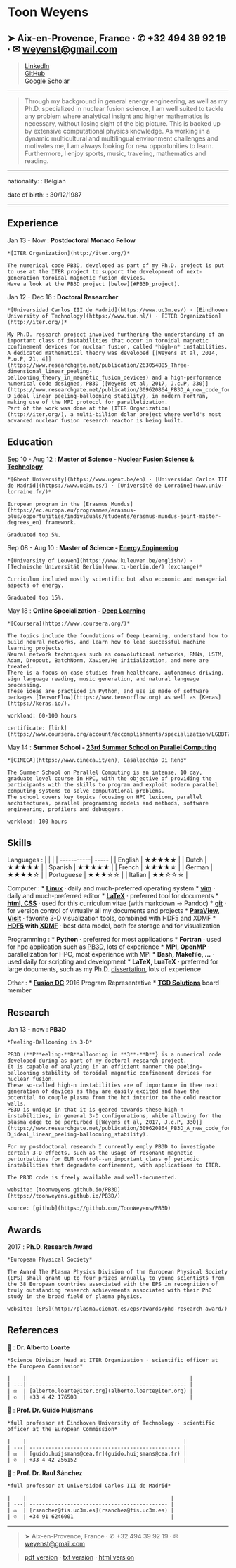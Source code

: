 Toon Weyens
===========

➤ Aix-en-Provence, France · ✆ +32 494 39 92 19 · ✉  <weyenst@gmail.com>
-----------------------------------------------------------------------
> [LinkedIn](https://www.linkedin.com/in/toonweyens/)  
> [GitHub](http://github.com/toonweyens)  
> [Google Scholar](https://scholar.google.com/citations?user=pn68uq0AAAAJ&hl=en&oi=sra)

----

>  Through my background in general energy engineering, as well as my Ph.D. specialized in nuclear fusion science, I am well suited to tackle any problem where analytical insight and higher mathematics is necessary, without losing sight of the big picture. This is backed up by extensive computational physics knowledge. As working in a dynamic multicultural and multilingual environment challenges and motivates me, I am always looking for new opportunities to learn. Furthermore, I enjoy sports, music, traveling, mathematics and reading.

----

nationality:
:   Belgian

date of birth:
:   30/12/1987

----

Experience
----------

Jan 13 - Now
:   **Postdoctoral Monaco Fellow**
    
    *[ITER Organization](http://iter.org/)*

    The numerical code PB3D, developed as part of my Ph.D. project is put to use at the ITER project to support the development of next-generation toroidal magnetic fusion devices.
    Have a look at the PB3D project [below](#PB3D_project).

Jan 12 - Dec 16
:   **Doctoral Researcher**
    
    *[Universidad Carlos III de Madrid](https://www.uc3m.es/) · [Eindhoven University of Technology](https://www.tue.nl/) · [ITER Organization](http://iter.org/)*

    My Ph.D. research project involved furthering the understanding of an important class of instabilities that occur in toroidal magnetic confinement devices for nuclear fusion, called *high-n* instabilities. 
    A dedicated mathematical theory was developed [[Weyens et al, 2014, P.o.P, 21, 4]](https://www.researchgate.net/publication/263054885_Three-dimensional_linear_peeling-ballooning_theory_in_magnetic_fusion_devices) and a high-performance numerical code designed, PB3D [[Weyens et al, 2017, J.c.P, 330]](https://www.researchgate.net/publication/309620864_PB3D_A_new_code_for_edge_3-D_ideal_linear_peeling-ballooning_stability), in modern Fortran, making use of the MPI protocol for parallelization. 
    Part of the work was done at the [ITER Organization](http://iter.org/), a multi-billion dolar project where world's most advanced nuclear fusion research reactor is being built.

Education
---------

Sep 10 - Aug 12
:   **Master of Science - [Nuclear Fusion Science & Technology](http://www.em-master-fusion.org/)**
    
    *[Ghent University](https://www.ugent.be/en) · [Universidad Carlos III de Madrid](https://www.uc3m.es/) · [Université de Lorraine](www.univ-lorraine.fr/)*
    
    European program in the [Erasmus Mundus](https://ec.europa.eu/programmes/erasmus-plus/opportunities/individuals/students/erasmus-mundus-joint-master-degrees_en) framework. 
    
    Graduated top 5%.

Sep 08 - Aug 10
:   **Master of Science - [Energy Engineering](http://onderwijsaanbod.kuleuven.be/opleidingen/n/CQ_50268954.htm )**
    
    *[University of Leuven](https://www.kuleuven.be/english/) · [Technische Universität Berlin](www.tu-berlin.de/) (exchange)*

    Curriculum included mostly scientific but also economic and managerial aspects of energy. 
    
    Graduated top 15%.

May 18
:   **Online Specialization - [Deep Learning](https://www.coursera.org/specializations/deep-learning)**
    
    *[Coursera](https://www.coursera.org/)*
    
    The topics include the foundations of Deep Learning, understand how to build neural networks, and learn how to lead successful machine learning projects.
    Neural network techniques such as convolutional networks, RNNs, LSTM, Adam, Dropout, BatchNorm, Xavier/He initialization, and more are treated.
    There is a focus on case studies from healthcare, autonomous driving, sign language reading, music generation, and natural language processing.
    These ideas are practiced in Python, and use is made of software packages [TensorFlow](https://www.tensorflow.org) as well as [Keras](https://keras.io/).
    
    workload: 60-100 hours
    
    certificate: [link](https://www.coursera.org/account/accomplishments/specialization/LGBBTZSV3E3S)

May 14
:   **Summer School - [23rd Summer School on Parallel Computing](http://www.hpc.cineca.it/content/25th-summer-school-parallel-computing)**
    
    *[CINECA](https://www.cineca.it/en), Casalecchio Di Reno*
    
    The Summer School on Parallel Computing is an intense, 10 day, graduate level course in HPC, with the objective of providing the participants with the skills to program and exploit modern parallel computing systems to solve computational problems.
    The school covers key topics focusing on HPC lexicon, parallel architectures, parallel programming models and methods, software engineering, profilers and debuggers.
    
    workload: 100 hours

Skills
-----
Languages
:   |            |       |
    | -----------| ----- |
    | English    | ★★★★★ |
    | Dutch      | ★★★★★ |
    | Spanish    | ★★★★★ |
    | French     | ★★★★☆ |
    | German     | ★★★★☆ |
    | Portuguese | ★★★☆☆ |
    | Italian    | ★★☆☆☆ |

Computer
:   * **[Linux](https://www.linux.org/)** · daily and much-preferred operating system
    * **[vim](https://www.vim.org/)** · daily and much-preferred editor
    * **[LaTeX](https://www.latex-project.org/)** · preferred tool for documents
    * **[html, CSS](https://www.w3.org/standards/webdesign/htmlcss)** · used for this curriculum vitae (with markdown → Pandoc)
    * **[git](https://git-scm.com/)** · for version control of virtually all my documents and projects
    * **[ParaView](https://www.paraview.org/), [VisIt](https://visit.llnl.gov/)** · favorite 3-D visualization tools, combined with HDF5 and XDMF
    * **[HDF5](https://www.hdfgroup.org/HDF5/) with [XDMF](https://xmswiki.com/wiki/XMDF)** · best data model, both for storage and for visualization

Programming
:   * **Python** · preferred for most applications
    * **Fortran** · used for hpc application such as [PB3D](https://toonweyens.github.io/PB3D/), lots of experience
    * **MPI, OpenMP** · parallelization for HPC, most experience with MPI
    * **Bash, Makefile, ...** · used daily for scripting and development
    * **LaTeX, LuaTeX** · preferred for large documents, such as my Ph.D. [dissertation](https://toonweyens.github.io/PB3D/dissertation_TOON_WEYENS.pdf), lots of experience

Other
:   * **[Fusion DC](http://www.em-fusion-dc.org/)** 2016 Program Representative
    * **[TGD Solutions](http://tgdsolutions.net/)** board member


Research
--------
Jan 13 - now
:   <a name="PB3D_project"></a>**PB3D**
    
    *Peeling-Ballooning in 3-D*
    
    PB3D (**P**eeling-**B**allooning in **3**-**D**} is a numerical code developed during as part of my doctoral research project.
    It is capable of analyzing in an efficient manner the peeling-ballooning stability of toroidal magnetic confinement devices for nuclear fusion.
    These so-called high-n instabilities are of importance in thee next generation of devices as they are easily excited and have the potential to couple plasma from the hot interior to the cold reactor walls.
    PB3D is unique in that it is geared towards these high-n instabilities, in general 3-D configurations, while allowing for the plasma edge to be perturbed [[Weyens et al, 2017, J.c.P, 330]](https://www.researchgate.net/publication/309620864_PB3D_A_new_code_for_edge_3-D_ideal_linear_peeling-ballooning_stability).
    
    For my postdoctoral research I currently emply PB3D to investigate certain 3-D effects, such as the usage of resonant magnetic perturbations for ELM control--an important class of periodic instabilities that degradate confinement, with applications to ITER.
    
    The PB3D code is freely available and well-documented.
    
    website: [toonweyens.github.io/PB3D](https://toonweyens.github.io/PB3D/)
    
    source: [github](https://github.com/ToonWeyens/PB3D)


Awards
------
2017
:   **Ph.D. Research Award**
    
    *European Physical Society*
    
    The Award The Plasma Physics Division of the European Physical Society (EPS) shall grant up to four prizes annually to young scientists from the 38 European countries associated with the EPS in recognition of truly outstanding research achievements associated with their PhD study in the broad field of plasma physics. 
    
    website: [EPS](http://plasma.ciemat.es/eps/awards/phd-research-award/)


References
----------
👤
:   **Dr. Alberto Loarte**
    
    *Science Division head at ITER Organization · scientific officer at the European Commission*
    
    |    |                                                    |
    | ---| -------------------------------------------------- |
    | ✉  | [alberto.loarte@iter.org](alberto.loarte@iter.org) |
    | ✆  | +33 4 42 176508                                    |

👤
:   **Prof. Dr. Guido Huijsmans**
    
    *full professor at Eindhoven University of Technology · scientific officer at the European Commission*
    
    |    |                                                  |
    | ---| ------------------------------------------------ |
    | ✉  | [guido.huijsmans@cea.fr](guido.huijsmans@cea.fr) |
    | ✆  | +33 4 42 256152                                  |

👤
:   **Prof. Dr. Raul Sánchez**
    
    *full professor at Universidad Carlos III de Madrid*
    
    |    |                                              |
    | ---| -------------------------------------------- |
    | ✉  | [rsanchez@fis.uc3m.es](rsanchez@fis.uc3m.es) |
    | ✆  | +34 91 6246001                               |

----

> ➤ Aix-en-Provence, France · ✆ +32 494 39 92 19 · ✉  <weyenst@gmail.com>

> [pdf version](https://raw.githubusercontent.com/ToonWeyens/toonweyens.github.io/master/CV_ToonWeyens.pdf) · [txt version](https://raw.githubusercontent.com/ToonWeyens/toonweyens.github.io/master/CV_ToonWeyens.txt) · [html version](https://toonweyens.github.io/)

